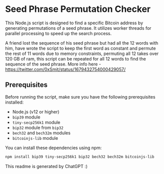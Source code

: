 # Seed Phrase Permutation Checker

This Node.js script is designed to find a specific Bitcoin address by generating permutations of a seed phrase. It utilizes worker threads for parallel processing to speed up the search process.

A friend lost the sequence of his seed phrase but had all the 12 words with him, have wrote the script to keep the first word as constant and permute the rest of 11 words due to memory constraints, permuting all 12 takes over 120 GB of ram, this script can be repeated for all 12 words to find the sequence of the seed phrase.
More info here - https://twitter.com/0xSmit/status/1679432754000429057/

## Prerequisites

Before running the script, make sure you have the following prerequisites installed:

- Node.js (v12 or higher)
- `bip39` module
- `tiny-secp256k1` module
- `bip32` module from `bip32`
- `bech32` and `bech32m` modules
- `bitcoinjs-lib` module

You can install these dependencies using npm:

```bash
npm install bip39 tiny-secp256k1 bip32 bech32 bech32m bitcoinjs-lib
```

This readme is generated by ChatGPT :)
